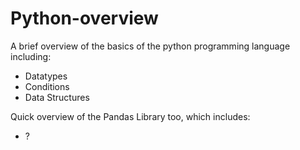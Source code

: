 # Python-overview
A brief overview of the basics of the python programming language including:
- Datatypes
- Conditions
- Data Structures

Quick overview of the Pandas Library too, which includes:
- ?
